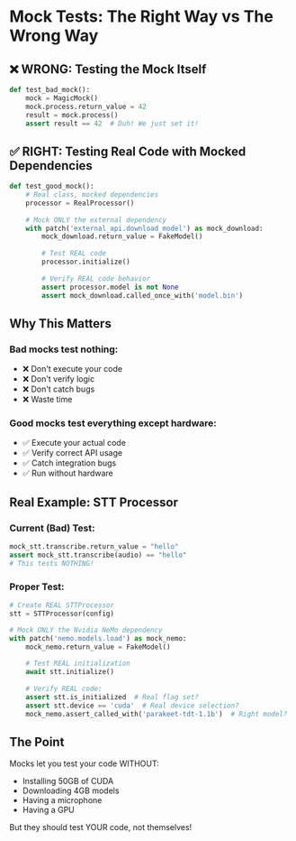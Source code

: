 # Mock Tests: The Right Way vs The Wrong Way

## ❌ WRONG: Testing the Mock Itself
```python
def test_bad_mock():
    mock = MagicMock()
    mock.process.return_value = 42
    result = mock.process()
    assert result == 42  # Duh! We just set it!
```

## ✅ RIGHT: Testing Real Code with Mocked Dependencies
```python
def test_good_mock():
    # Real class, mocked dependencies
    processor = RealProcessor()
    
    # Mock ONLY the external dependency
    with patch('external_api.download_model') as mock_download:
        mock_download.return_value = FakeModel()
        
        # Test REAL code
        processor.initialize()
        
        # Verify REAL code behavior
        assert processor.model is not None
        assert mock_download.called_once_with('model.bin')
```

## Why This Matters

### Bad mocks test nothing:
- ❌ Don't execute your code
- ❌ Don't verify logic
- ❌ Don't catch bugs
- ❌ Waste time

### Good mocks test everything except hardware:
- ✅ Execute your actual code
- ✅ Verify correct API usage
- ✅ Catch integration bugs
- ✅ Run without hardware

## Real Example: STT Processor

### Current (Bad) Test:
```python
mock_stt.transcribe.return_value = "hello"
assert mock_stt.transcribe(audio) == "hello"
# This tests NOTHING!
```

### Proper Test:
```python
# Create REAL STTProcessor
stt = STTProcessor(config)

# Mock ONLY the Nvidia NeMo dependency
with patch('nemo.models.load') as mock_nemo:
    mock_nemo.return_value = FakeModel()
    
    # Test REAL initialization
    await stt.initialize()
    
    # Verify REAL code:
    assert stt.is_initialized  # Real flag set?
    assert stt.device == 'cuda'  # Real device selection?
    mock_nemo.assert_called_with('parakeet-tdt-1.1b')  # Right model?
```

## The Point

Mocks let you test your code WITHOUT:
- Installing 50GB of CUDA
- Downloading 4GB models  
- Having a microphone
- Having a GPU

But they should test YOUR code, not themselves!